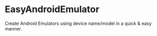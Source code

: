 # EasyAndroidEmulator
Create Android Emulators using device name/model in a quick &amp; easy manner.
